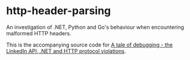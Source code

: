 http-header-parsing
===================

An investigation of .NET, Python and Go's behaviour when encountering malformed HTTP headers.

This is the accompanying source code for [A tale of debugging - the LinkedIn API, .NET and HTTP protocol violations](http://mehdi.me/a-tale-of-debugging-the-linkedin-api-net-and-http-protocol-violations/). 
